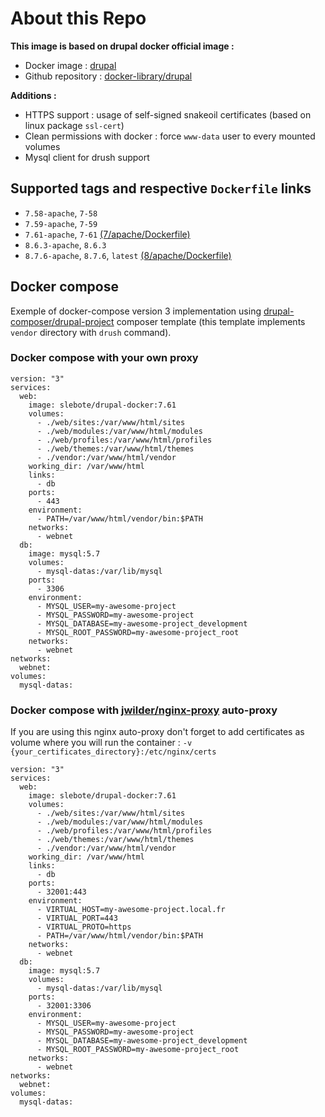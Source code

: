 # About this Repo

**This image is based on drupal docker official image :**

- Docker image : [drupal](https://hub.docker.com/_/drupal/)
- Github repository : [docker-library/drupal](https://github.com/docker-library/drupal)

**Additions :**

- HTTPS support : usage of self-signed snakeoil certificates (based on linux package `ssl-cert`)
- Clean permissions with docker : force `www-data` user to every mounted volumes
- Mysql client for drush support

## Supported tags and respective `Dockerfile` links

- `7.58-apache`, `7-58`
- `7.59-apache`, `7-59`
- `7.61-apache`, `7-61` [(7/apache/Dockerfile)](https://github.com/slebote/drupal-docker/blob/master/7/apache/Dockerfile)
- `8.6.3-apache`, `8.6.3`
- `8.7.6-apache`, `8.7.6`, `latest` [(8/apache/Dockerfile)](https://github.com/slebote/drupal-docker/blob/master/8/apache/Dockerfile)

## Docker compose

Exemple of docker-compose version 3 implementation using [drupal-composer/drupal-project](https://github.com/drupal-composer/drupal-project)
composer template (this template implements `vendor` directory with `drush` command).

### Docker compose with your own proxy

```
version: "3"
services:
  web:
    image: slebote/drupal-docker:7.61
    volumes:
      - ./web/sites:/var/www/html/sites
      - ./web/modules:/var/www/html/modules
      - ./web/profiles:/var/www/html/profiles
      - ./web/themes:/var/www/html/themes
      - ./vendor:/var/www/html/vendor
    working_dir: /var/www/html
    links:
      - db
    ports:
      - 443
    environment:
      - PATH=/var/www/html/vendor/bin:$PATH
    networks:
      - webnet
  db:
    image: mysql:5.7
    volumes:
      - mysql-datas:/var/lib/mysql
    ports:
      - 3306
    environment:
      - MYSQL_USER=my-awesome-project
      - MYSQL_PASSWORD=my-awesome-project
      - MYSQL_DATABASE=my-awesome-project_development
      - MYSQL_ROOT_PASSWORD=my-awesome-project_root
    networks:
      - webnet
networks:
  webnet:
volumes:
  mysql-datas:
```

### Docker compose with [jwilder/nginx-proxy](https://hub.docker.com/r/jwilder/nginx-proxy/) auto-proxy

If you are using this nginx auto-proxy don't forget to add certificates as volume where you will run the container : `-v {your_certificates_directory}:/etc/nginx/certs`

```
version: "3"
services:
  web:
    image: slebote/drupal-docker:7.61
    volumes:
      - ./web/sites:/var/www/html/sites
      - ./web/modules:/var/www/html/modules
      - ./web/profiles:/var/www/html/profiles
      - ./web/themes:/var/www/html/themes
      - ./vendor:/var/www/html/vendor
    working_dir: /var/www/html
    links:
      - db
    ports:
      - 32001:443
    environment:
      - VIRTUAL_HOST=my-awesome-project.local.fr
      - VIRTUAL_PORT=443
      - VIRTUAL_PROTO=https
      - PATH=/var/www/html/vendor/bin:$PATH
    networks:
      - webnet
  db:
    image: mysql:5.7
    volumes:
      - mysql-datas:/var/lib/mysql
    ports:
      - 32001:3306
    environment:
      - MYSQL_USER=my-awesome-project
      - MYSQL_PASSWORD=my-awesome-project
      - MYSQL_DATABASE=my-awesome-project_development
      - MYSQL_ROOT_PASSWORD=my-awesome-project_root
    networks:
      - webnet
networks:
  webnet:
volumes:
  mysql-datas:
```